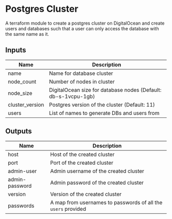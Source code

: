 # Postgres Cluster

A terraform module to create a postgres cluster on DigitalOcean and create users and databases such that a user can only access the database with the same name as it.

## Inputs

| Name            | Description                                                     |
|-----------------|-----------------------------------------------------------------|
| name            | Name for database cluster                                       |
| node_count      | Number of nodes in cluster                                      |
| node_size       | DigitalOcean size for database nodes (Default: db-s-1vcpu-1gb)  |
| cluster_version | Postgres version of the cluster (Default: 11)                   |
| users           | List of names to generate DBs and users from                    |

## Outputs

| Name           | Description                                                   |
|----------------|---------------------------------------------------------------|
| host           | Host of the created cluster                                   |
| port           | Port of the created cluster                                   |
| admin-user     | Admin username of the created cluster                         |
| admin-password | Admin password of the created cluster                         |
| version        | Version of the created cluster                                |
| passwords      | A map from usernames to passwords of all the `users` provided |
